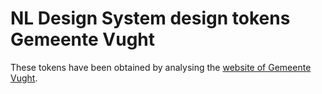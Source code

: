 # NL Design System design tokens Gemeente Vught

These tokens have been obtained by analysing the [website of Gemeente Vught](https://www.vught.nl).
